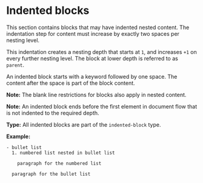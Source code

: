 # Indented blocks

This section contains blocks that may have indented nested content.
The indentation step for content must increase by exactly two spaces per nesting level.

This indentation creates a nesting depth that starts at `1`, and increases `+1` on every further nesting level.
The block at lower depth is referred to as `parent`.

An indented block starts with a keyword followed by one space.
The content after the space is part of the block content.

**Note:** The blank line restrictions for blocks also apply in nested content.

**Note:** An indented block ends before the first element in document flow that is not indented to the required depth.

**Type:** All indented blocks are part of the `indented-block` type.

**Example:**

```
- bullet list
  1. numbered list nested in bullet list

    paragraph for the numbered list

  paragraph for the bullet list
```
